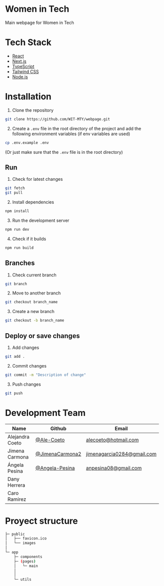 # Women in Tech 
Main webpage for Women in Tech

# Tech Stack
- [React](https://reactjs.org/)
- [Next.js](https://nextjs.org/)
- [TypeScript](https://www.typescriptlang.org/)
- [Tailwind CSS](https://tailwindcss.com/)
- [Node.js](https://nodejs.org/en/)

# Installation
1. Clone the repository
```bash
git clone https://github.com/WIT-MTY/webpage.git
```

2. Create a `.env` file in the root directory of the project and add the following environment variables (if env variables are used)
```bash
cp .env.example .env
```
(Or just make sure that the `.env` file is in the root directory)


## Run
1. Check for latest changes
```bash
git fetch
git pull
```

2. Install dependencies
```bash
npm install
```

3. Run the development server
```bash
npm run dev
```

4. Check if it builds
```bash
npm run build
```

## Branches
1. Check current branch
```bash
git branch
```

2. Move to another branch
```bash
git checkout branch_name
```

3. Create a new branch
```bash
git checkout -b branch_name
```

## Deploy or save changes
1. Add changes
```bash
git add .
```

2. Commit changes
```bash
git commit -m "Description of change"
```

3. Push changes
```bash
git push
```



# Development Team

| Name | Github | Email |
| --- | --- | --- |
| Alejandra Coeto | [@Ale-Coeto](https://github.com/Ale-Coeto) | alecoeto@hotmail.com |
| Jimena Carmona | [@JimenaCarmona2](https://github.com/JimenaCarmona2) | jimenagarcia0284@gmail.com |
| Ángela Pesina |[@Angela-Pesina](https://github.com/anpesinaa) | anpesina08@gmail.com |
| Dany Herrera | | |
| Caro Ramirez | | |



# Proyect structure

```bash
├─ public
│   ├── favicon.ico
│   └── images
│
└─ app
    ├─ components
    ├─ (pages)
    │   └─ main
    │     
    │       
    └─ utils
```
